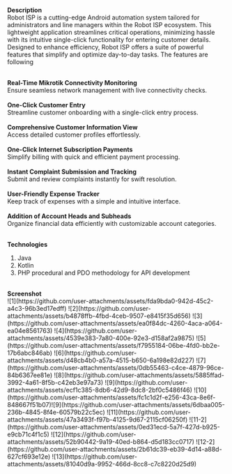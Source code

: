 <b>Description</b><br>
Robot ISP is a cutting-edge Android automation system tailored for administrators and line managers within the Robot ISP ecosystem. This lightweight application streamlines critical operations, minimizing hassle with its intuitive single-click functionality for entering customer details. Designed to enhance efficiency, Robot ISP offers a suite of powerful features that simplify and optimize day-to-day tasks. The features are following <br><br>

<b>Real-Time Mikrotik Connectivity Monitoring</b></br>
    Ensure seamless network management with live connectivity checks.
    </br></br>
<b>One-Click Customer Entry</b></br>
    Streamline customer onboarding with a single-click entry process.
</br></br>
<b>Comprehensive Customer Information View</b></br>
    Access detailed customer profiles effortlessly.
</br></br>
<b>One-Click Internet Subscription Payments</b></br>
    Simplify billing with quick and efficient payment processing.
</br></br>
<b>Instant Complaint Submission and Tracking</b></br>
    Submit and review complaints instantly for swift resolution.
</br></br>
<b>User-Friendly Expense Tracker</b></br>
    Keep track of expenses with a simple and intuitive interface.
</br></br>
<b>Addition of Account Heads and Subheads</b></br>
    Organize financial data efficiently with customizable account categories.
   <br><br>
   
<b>Technologies</b>
1. Java
2. Kotlin
3. PHP procedural and PDO methodology for API development
<br>
<b>Screenshot</b><br>
![1](https://github.com/user-attachments/assets/fda9bda0-942d-45c2-a4c3-96b3ed17edff) ![2](https://github.com/user-attachments/assets/b4878ffb-4fbd-4ceb-9507-e8415f35d656) ![3](https://github.com/user-attachments/assets/ea0f84dc-4260-4aca-a064-ea04e8561763) ![4](https://github.com/user-attachments/assets/4539e383-7a80-400e-92e3-d158af2a9875) ![5](https://github.com/user-attachments/assets/f7955184-06be-4fd0-bb2e-17b6abc846ab) ![6](https://github.com/user-attachments/assets/d48cb4b0-a57a-4515-b650-6a198e82d227) ![7](https://github.com/user-attachments/assets/0db55463-c4ce-4879-96ce-84b6367ee81e) ![8](https://github.com/user-attachments/assets/5885ffad-3992-4a61-8f5b-c42eb3e97a73) ![9](https://github.com/user-attachments/assets/ecf1c385-8db6-42d9-8dc8-2bf0c5486f46) ![10](https://github.com/user-attachments/assets/fc1c1d2f-e256-43ca-8e6f-848667f51b07)![9](https://github.com/user-attachments/assets/6dbaa005-236b-4845-8f4e-60579b22c5ec) ![11](https://github.com/user-attachments/assets/47a3493f-f97b-4125-9d67-2115cf06250f) ![11-2](https://github.com/user-attachments/assets/0ed31ecd-5a7f-427d-b925-e9cb71c4f1c5) ![12](https://github.com/user-attachments/assets/52b90442-9a19-40ed-b864-d5d183cc0717) ![12-2](https://github.com/user-attachments/assets/2b61dc39-eb39-4d14-a88d-627cf693e12e) ![13](https://github.com/user-attachments/assets/81040d9a-9952-466d-8cc8-c7c8220d25d9)




















